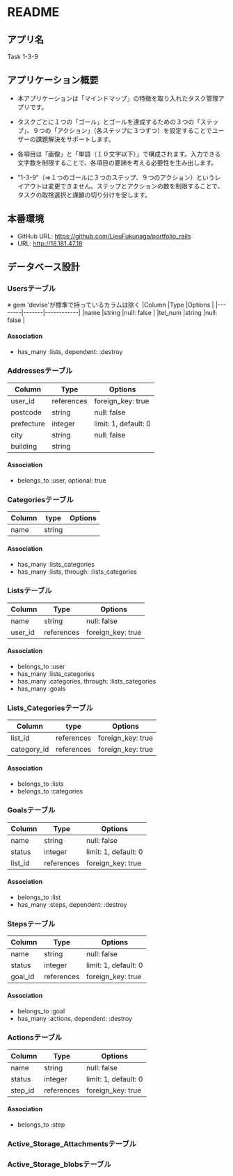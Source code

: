 # README

## アプリ名
Task 1-3-9

## アプリケーション概要
- 本アプリケーションは「マインドマップ」の特徴を取り入れたタスク管理アプリです。

- タスクごとに１つの「ゴール」とゴールを達成するための３つの「ステップ」、９つの「アクション」（各ステップに３つずつ）を設定することでユーザーの課題解決をサポートします。

- 各項目は「画像」と「単語（１０文字以下）」で構成されます。入力できる文字数を制限することで、各項目の要諦を考える必要性を生み出します。

- "1-3-9"（=>１つのゴールに３つのステップ、９つのアクション）というレイアウトは変更できません。ステップとアクションの数を制限することで、タスクの取捨選択と課題の切り分けを促します。

## 本番環境
- GitHub URL: https://github.com/LieuFukunaga/portfolio_rails
- URL: http://18.181.47.18

## データベース設計

### Usersテーブル
※ gem 'devise'が標準で持っているカラムは除く
|Column  |Type   |Options     |
|--------|-------|------------|
|name    |string |null: false |
|tel_num |string |null: false |

#### Association
- has_many :lists, dependent: :destroy


### Addressesテーブル
|Column     |Type       |Options              |
|-----------|-----------|---------------------|
|user_id    |references |foreign_key: true    |
|postcode   |string     |null: false          |
|prefecture |integer    |limit: 1, default: 0 |
|city       |string     |null: false          |
|building   |string     |

#### Association
- belongs_to :user, optional: true


### Categoriesテーブル
|Column |type   |Options |
|-------|-------|--------|
|name   |string |

#### Association
- has_many :lists_categories
- has_many :lists, through: :lists_categories


### Listsテーブル
|Column  |Type       |Options           |
|--------|-----------|------------------|
|name    |string     |null: false       |
|user_id |references |foreign_key: true |

#### Association
- belongs_to :user
- has_many :lists_categories
- has_many :categories, through: :lists_categories
- has_many :goals


### Lists_Categoriesテーブル
|Column      |type       |Options           |
|------------|-----------|------------------|
|list_id     |references |foreign_key: true |
|category_id |references |foreign_key: true |

#### Association
- belongs_to :lists
- belongs_to :categories



### Goalsテーブル
|Column  |Type       |Options              |
|--------|-----------|---------------------|
|name    |string     |null: false          |
|status  |integer    |limit: 1, default: 0 |
|list_id |references |foreign_key: true    |

#### Association
- belongs_to :list
- has_many :steps, dependent: :destroy


### Stepsテーブル
|Column  |Type       |Options              |
|--------|-----------|---------------------|
|name    |string     |null: false          |
|status  |integer    |limit: 1, default: 0 |
|goal_id |references |foreign_key: true    |

#### Association
- belongs_to :goal
- has_many :actions, dependent: :destroy


### Actionsテーブル
|Column  |Type       |Options              |
|--------|-----------|---------------------|
|name    |string     |null: false          |
|status  |integer    |limit: 1, default: 0 |
|step_id |references |foreign_key: true    |

#### Association
- belongs_to :step

### Active_Storage_Attachmentsテーブル

### Active_Storage_blobsテーブル
